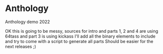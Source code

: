 # Anthology
Anthology demo 2022

OK this is going to be messy, sources for intro and parts 1, 2 and 4 are using 64tass and part 3 is using kickass
I'll add all the binary elements to include and try to come with a script to generate all parts
Should be easier for the next releases ;)
